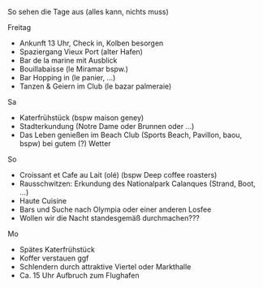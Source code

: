 So sehen die Tage aus (alles kann, nichts muss)

Freitag
- Ankunft 13 Uhr, Check in, Kolben besorgen
- Spaziergang Vieux Port (alter Hafen)
- Bar de la marine mit Ausblick
- Bouillabaisse (le Miramar bspw.)
- Bar Hopping in (le panier, ...)
- Tanzen & Geiern im Club (le bazar palmeraie)

Sa
- Katerfrühstück (bspw maison geney)
- Stadterkundung (Notre Dame oder Brunnen oder …)
- Das Leben genießen im Beach Club (Sports Beach, Pavillon, baou, bspw) bei gutem (?) Wetter 

So
- Croissant et Cafe au Lait (olé) (bspw Deep coffee roasters)
- Rausschwitzen: Erkundung des Nationalpark Calanques (Strand, Boot, …)
- Haute Cuisine 
- Bars und Suche nach Olympia oder einer anderen Losfee
- Wollen wir die Nacht standesgemäß durchmachen???

Mo
- Spätes Katerfrühstück 
- Koffer verstauen ggf
- Schlendern durch attraktive Viertel oder Markthalle
- Ca. 15 Uhr Aufbruch zum Flughafen
